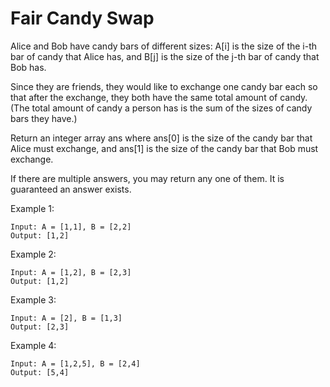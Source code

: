 # Fair Candy Swap

Alice and Bob have candy bars of different sizes: A[i] is the size of the i-th bar of candy that Alice has, and B[j] is the size of the j-th bar of candy that Bob has.

Since they are friends, they would like to exchange one candy bar each so that after the exchange, they both have the same total amount of candy.  (The total amount of candy a person has is the sum of the sizes of candy bars they have.)

Return an integer array ans where ans[0] is the size of the candy bar that Alice must exchange, and ans[1] is the size of the candy bar that Bob must exchange.

If there are multiple answers, you may return any one of them.  It is guaranteed an answer exists.


Example 1:
```
Input: A = [1,1], B = [2,2]
Output: [1,2]
```

Example 2:
```
Input: A = [1,2], B = [2,3]
Output: [1,2]
```
Example 3:
```
Input: A = [2], B = [1,3]
Output: [2,3]
```

Example 4:
```
Input: A = [1,2,5], B = [2,4]
Output: [5,4]
```

